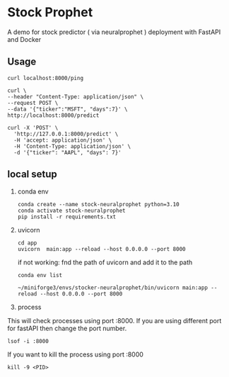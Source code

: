 # Stock Prophet

A demo for stock predictor ( via neuralprophet ) deployment with FastAPI and Docker

## Usage
```
curl localhost:8000/ping
    
curl \
--header "Content-Type: application/json" \
--request POST \
--data '{"ticker":"MSFT", "days":7}' \
http://localhost:8000/predict
```

```
curl -X 'POST' \
  'http://127.0.0.1:8000/predict' \
  -H 'accept: application/json' \
  -H 'Content-Type: application/json' \
  -d '{"ticker": "AAPL", "days": 7}'
```


## local setup
1. conda env    

    ```
    conda create --name stock-neuralprophet python=3.10
    conda activate stock-neuralprophet
    pip install -r requirements.txt
    ```

1. uvicorn 
    ```
    cd app
    uvicorn  main:app --reload --host 0.0.0.0 --port 8000
    ```
    if not working: fnd the path of uvicorn and add it to the path
    ```
    conda env list 

    ~/miniforge3/envs/stocker-neuralprophet/bin/uvicorn main:app --reload --host 0.0.0.0 --port 8000

    ```
1. process

This will check processes using port :8000. If you are using different port for fastAPI then change the port number.
```
lsof -i :8000
```
If you want to kill the process using port :8000
```
kill -9 <PID>
```